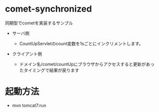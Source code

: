 # comet-synchronized

同期型でcometを実装するサンプル

* サーバ側
    - CountUpServletのcount変数を1sごとにインクリメントします。

* クライアント側
    - ドメイン名/comet/countUpにブラウザからアクセスすると更新があったタイミングで結果が戻ります

# 起動方法

* mvn tomcat7:run
